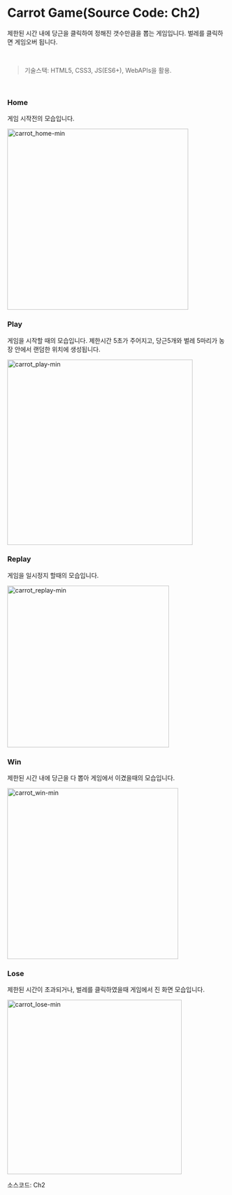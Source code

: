 # Carrot Game(Source Code: Ch2)

제한된 시간 내에 당근을 클릭하여 정해진 갯수만큼을 뽑는 게임입니다. 벌레를 클릭하면 게임오버 됩니다. 

<br/>

> 기술스택: HTML5, CSS3, JS(ES6+), WebAPIs을 활용.

<br/>

### Home

게임 시작전의 모습입니다. 

<img width="414" alt="carrot_home-min" src="https://user-images.githubusercontent.com/56289900/144787470-c42d6222-8070-482e-811b-08afe5c50c05.PNG">

<br/>

### Play

게임을 시작할 때의 모습입니다. 제한시간 5초가 주어지고, 당근5개와 벌레 5마리가 농장 안에서 랜덤한 위치에 생성됩니다. 

<img width="424" alt="carrot_play-min" src="https://user-images.githubusercontent.com/56289900/144787475-aa80c387-1f0a-44a4-b66a-5794f813889d.PNG">

<br/>

### Replay

게임을 일시정지 할때의 모습입니다. 

<img width="370" alt="carrot_replay-min" src="https://user-images.githubusercontent.com/56289900/144787477-cc513bcf-e97b-4e60-81c8-8ae055041955.PNG">

<br/>

### Win

제한된 시간 내에 당근을 다 뽑아 게임에서 이겼을때의 모습입니다. 

<img width="391" alt="carrot_win-min" src="https://user-images.githubusercontent.com/56289900/144787480-3a978b22-676a-4184-a2b1-adccf7c1eb3b.PNG">

<br/>

### Lose

제한된 시간이 초과되거나, 벌레를 클릭하였을때 게임에서 진 화면 모습입니다. 

<img width="399" alt="carrot_lose-min" src="https://user-images.githubusercontent.com/56289900/144787473-1deafc87-cdd7-4a4e-ba82-765cc0f182e7.PNG">

소스코드: Ch2
